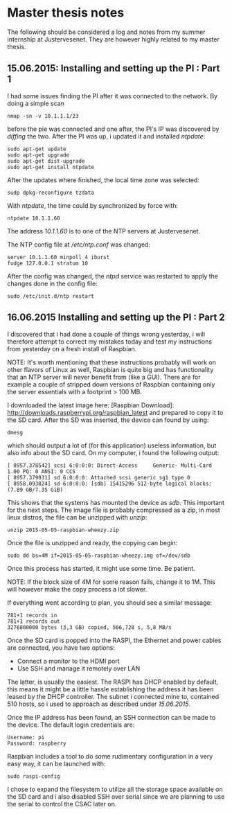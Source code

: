 # Master thesis notes
The following should be considered a log and notes from my summer internship at Justervesenet. They are however highly related to my master thesis.

## 15.06.2015: Installing and setting up the PI : Part 1
I had some issues finding the PI after it was connected to the network. By doing a simple scan

	nmap -sn -v 10.1.1.1/23

before the pie was connected and one after, the PI's IP was discovered by *diffing* the two. After the PI was up, i updated it and installed *ntpdate*:

	sudo apt-get update
	sudo apt-get upgrade
	sudo apt-get dist-upgrade
	sudo apt-get install ntpdate

After the updates where finished, the local time zone was selected:

	sudp dpkg-reconfigure tzdata

With *ntpdate*, the time could by synchronized by force with:

	ntpdate 10.1.1.60

The address *10.1.1.60* is to one of the NTP servers at Justervesenet. 

The NTP config file at */etc/ntp.conf* was changed:

	server 10.1.1.60 minpoll 4 iburst
	fudge 127.0.0.1 stratum 10

After the config was changed, the *ntpd* service was restarted to apply the changes done in the config file:

	sudo /etc/init.d/ntp restart

## 16.06.2015 Installing and setting up the PI : Part 2

I discovered that i had done a couple of things wrong yesterday, i will therefore attempt to correct my mistakes today and test my instructions from yesterday on a fresh install of Raspbian. 

NOTE: It's worth mentioning that these instructions probably will work on other flavors of Linux as well, Raspbian is quite big and has functionality that an NTP server will never benefit from (like a GUI). There are for example a couple of stripped down versions of Raspbian containing only the server essentials with a footprint > 100 MB. 

I downloaded the latest image here: [Raspbian Download]: http://downloads.raspberrypi.org/raspbian_latest and prepared to copy it to the SD card. After the SD was inserted, the device can found by using:

	dmesg

which should output a lot of (for this application) useless information, but also info about the SD card. On my computer, i found the following output:

	[ 8957.378542] scsi 6:0:0:0: Direct-Access     Generic- Multi-Card       1.00 PQ: 0 ANSI: 0 CCS
	[ 8957.379931] sd 6:0:0:0: Attached scsi generic sg1 type 0
	[ 8958.093824] sd 6:0:0:0: [sdb] 15415296 512-byte logical blocks: (7.89 GB/7.35 GiB)

This shows that the systems has mounted the device as *sdb*. This important for the next steps. The image file is probably compressed as a zip, in most linux distros, the file can be unzipped with *unzip*:

	unzip 2015-05-05-raspbian-wheezy.zip

Once the file is unzipped and ready, the copying can begin:

	sudo dd bs=4M if=2015-05-05-raspbian-wheezy.img of=/dev/sdb

Once this process has started, it might use some time. Be patient. 

NOTE: If the block size of 4M for some reason fails, change it to 1M. This will however make the copy process a lot slower.

If everything went according to plan, you should see a similar message:

	781+1 records in
	781+1 records out
	3276800000 bytes (3,3 GB) copied, 566,728 s, 5,8 MB/s

Once the SD card is popped into the RASPI, the Ethernet and power cables are connected, you have two options:

- Connect a monitor to the HDMI port
- Use SSH and manage it remotely over LAN

The latter, is usually the easiest. The RASPI has DHCP enabled by default, this means it might be a little hassle establishing the address it has been leased by the DHCP controller. The subnet i connected mine to, contained 510 hosts, so i used to approach as described under *15.06.2015*. 

Once the IP address has been found, an SSH connection can be made to the device. The default login credentials are:

	Username: pi
	Password: raspberry

Raspbian includes a tool to do some rudimentary configuration in a very easy way, it can be launched with:

	sudo raspi-config

I chose to expand the filesystem to utilize all the storage space available on the SD card and i also disabled SSH over serial since we are planning to use the serial to control the CSAC later on.




 






	

